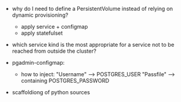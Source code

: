 
- why do I need to define a PersistentVolume instead of relying on dynamic provisioning?
    - apply service + configmap
    - apply statefulset

- which service kind is the most appropriate for a service not to be reached from outside the cluster?

- pgadmin-configmap:
    - how to inject:
        "Username" --> POSTGRES_USER
        "Passfile" --> containing POSTGRES_PASSWORD

- scaffoldiong of python sources